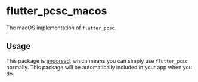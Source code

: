 # flutter_pcsc_macos

The macOS implementation of `flutter_pcsc`.

## Usage

This package is [endorsed][2], which means you can simply use `flutter_pcsc`
normally. This package will be automatically included in your app when you do.

[2]: https://flutter.dev/docs/development/packages-and-plugins/developing-packages#endorsed-federated-plugin